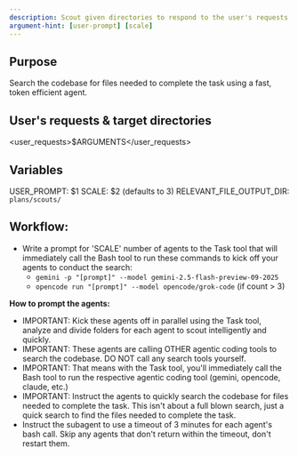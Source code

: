 ```yaml
---
description: Scout given directories to respond to the user's requests
argument-hint: [user-prompt] [scale]
---
```


## Purpose

Search the codebase for files needed to complete the task using a fast, token efficient agent.

## User's requests & target directories
<user_requests>$ARGUMENTS</user_requests>

## Variables

USER_PROMPT: $1
SCALE: $2 (defaults to 3)
RELEVANT_FILE_OUTPUT_DIR: `plans/scouts/`

## Workflow:
- Write a prompt for 'SCALE' number of agents to the Task tool that will immediately call the Bash tool to run these commands to kick off your agents to conduct the search:
  - `gemini -p "[prompt]" --model gemini-2.5-flash-preview-09-2025`
  - `opencode run "[prompt]" --model opencode/grok-code` (if count > 3)

**How to prompt the agents:**
- IMPORTANT: Kick these agents off in parallel using the Task tool, analyze and divide folders for each agent to scout intelligently and quickly.
- IMPORTANT: These agents are calling OTHER agentic coding tools to search the codebase. DO NOT call any search tools yourself.
- IMPORTANT: That means with the Task tool, you'll immediately call the Bash tool to run the respective agentic coding tool (gemini, opencode, claude, etc.)
- IMPORTANT: Instruct the agents to quickly search the codebase for files needed to complete the task. This isn't about a full blown search, just a quick search to find the files needed to complete the task.
- Instruct the subagent to use a timeout of 3 minutes for each agent's bash call. Skip any agents that don't return within the timeout, don't restart them.